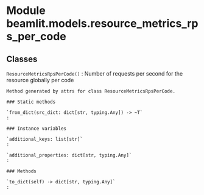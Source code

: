Module beamlit.models.resource_metrics_rps_per_code
===================================================

Classes
-------

`ResourceMetricsRpsPerCode()`
:   Number of requests per second for the resource globally per code
    
    Method generated by attrs for class ResourceMetricsRpsPerCode.

    ### Static methods

    `from_dict(src_dict: dict[str, typing.Any]) ‑> ~T`
    :

    ### Instance variables

    `additional_keys: list[str]`
    :

    `additional_properties: dict[str, typing.Any]`
    :

    ### Methods

    `to_dict(self) ‑> dict[str, typing.Any]`
    :